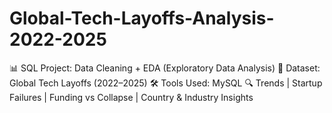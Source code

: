 # Global-Tech-Layoffs-Analysis-2022-2025
📊 SQL Project: Data Cleaning + EDA (Exploratory Data Analysis)   📌 Dataset: Global Tech Layoffs (2022–2025)   🛠 Tools Used: MySQL   🔍 Trends | Startup Failures | Funding vs Collapse | Country &amp; Industry Insights  
